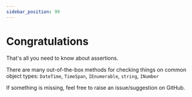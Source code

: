 ```yaml
---
sidebar_position: 99
---
```


# Congratulations

That's all you need to know about assertions.

There are many out-of-the-box methods for checking things on common object types:
`DateTime`, `TimeSpan`, `IEnumerable`, `string`, `INumber`

If something is missing, feel free to raise an issue/suggestion on GitHub.
